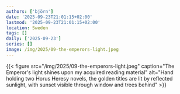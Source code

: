 ```yaml
---
authors: ['björn']
date: '2025-09-23T21:01:15+02:00'
lastmod: '2025-09-23T21:01:15+02:00'
location: Sweden
tags: []
daily: ['2025-09-23']
series: []
image: /img/2025/09-the-emperors-light.jpeg
---
```

{{< figure src="/img/2025/09-the-emperors-light.jpeg" caption="The Emperor's light shines upon my acquired reading material" alt="Hand holding two Horus Heresy novels, the golden titles are lit by reflected sunlight, with sunset visible through window and trees behind" >}}
